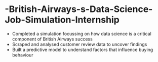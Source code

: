 # -British-Airways-s-Data-Science-Job-Simulation-Internship
 * Completed a simulation focussing on how data science is a critical component
 of British Airways success
 * Scraped and analysed customer review data to uncover findings
 * Built a predictive model to understand factors that influence buying
 behaviour
